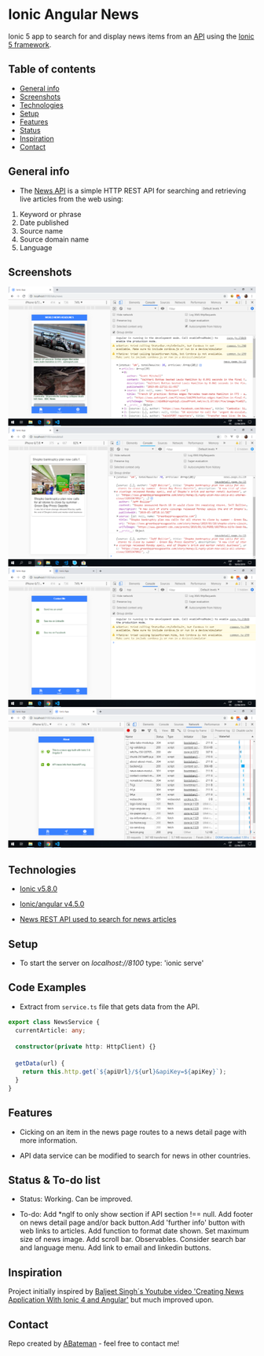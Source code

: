 # Ionic Angular News

Ionic 5 app to search for and display news items from an [API](https://newsapi.org/) using the [Ionic 5 framework](https://ionicframework.com/docs).

## Table of contents

* [General info](#general-info)
* [Screenshots](#screenshots)
* [Technologies](#technologies)
* [Setup](#setup)
* [Features](#features)
* [Status](#status)
* [Inspiration](#inspiration)
* [Contact](#contact)

## General info

* The [News API](https://newsapi.org/) is a simple HTTP REST API for searching and retrieving live articles from the web using:

1. Keyword or phrase
2. Date published
3. Source name
4. Source domain name
5. Language

## Screenshots

![Ionic page](./img/news-page.png)
![Ionic page](./img/newsdetail.png)
![Ionic page](./img/contact.png)
![Ionic page](./img/about.png)

## Technologies

* [Ionic v5.8.0](https://ionicframework.com/)

* [Ionic/angular v4.5.0](https://www.npmjs.com/package/@ionic/angular)

* [News REST API used to search for news articles](https://newsapi.org/)

## Setup

* To start the server on _localhost://8100_ type: 'ionic serve'

## Code Examples

* Extract from `service.ts` file that gets data from the API.

```typescript
export class NewsService {
  currentArticle: any;

  constructor(private http: HttpClient) {}

  getData(url) {
    return this.http.get(`${apiUrl}/${url}&apiKey=${apiKey}`);
  }
}

```

## Features

* Cicking on an item in the news page routes to a news detail page with more information.

* API data service can be modified to search for news in other countries.

## Status & To-do list

* Status: Working. Can be improved.

* To-do: Add *ngIf to only show section if API section !== null. Add footer on news detail page and/or back button.Add 'further info' button with web links to articles. Add function to format date shown. Set maximum size of news image. Add scroll bar. Observables. Consider search bar and language menu. Add link to email and linkedin buttons.

## Inspiration

Project initially inspired by [Baljeet Singh´s Youtube video 'Creating News Application With Ionic 4 and Angular'](https://www.youtube.com/watch?v=NJ9C7iY9350) but much improved upon.

## Contact

Repo created by [ABateman](https://www.andrewbateman.org) - feel free to contact me!

